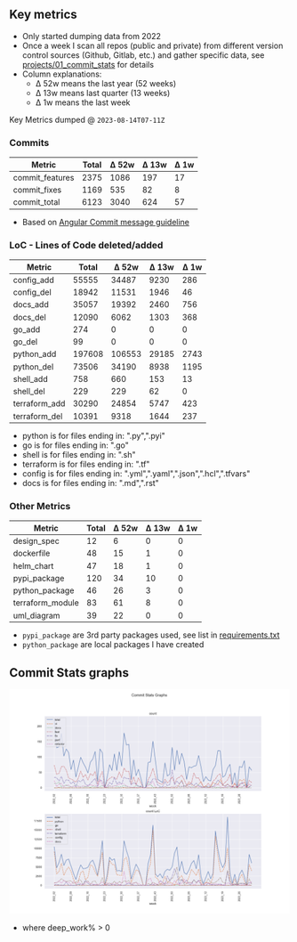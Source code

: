 ## Key metrics
- Only started dumping data from 2022
- Once a week I scan all repos (public and private) from different version control sources (Github, Gitlab, etc.) and gather specific data, see [projects/01_commit_stats](projects/01_commit_stats.md) for details 
- Column explanations: 
  - Δ 52w means the last year (52 weeks)
  - Δ 13w means last quarter (13 weeks)
  - Δ 1w means the last week

<!-- KEY-METRICS:START -->
Key Metrics dumped @ `2023-08-14T07-11Z`

### Commits

Metric | Total | Δ 52w | Δ 13w | Δ 1w
--- | --- | --- | --- | ---
commit_features | 2375 | 1086 | 197 | 17
commit_fixes | 1169 | 535 | 82 | 8
commit_total | 6123 | 3040 | 624 | 57

- Based on [Angular Commit message guideline](https://github.com/angular/angular/blob/main/CONTRIBUTING.md#-commit-message-guidelines)

### LoC - Lines of Code deleted/added

Metric | Total | Δ 52w | Δ 13w | Δ 1w
--- | --- | --- | --- | ---
config_add | 55555 | 34487 | 9230 | 286
config_del | 18942 | 11531 | 1946 | 46
docs_add | 35057 | 19392 | 2460 | 756
docs_del | 12090 | 6062 | 1303 | 368
go_add | 274 | 0 | 0 | 0
go_del | 99 | 0 | 0 | 0
python_add | 197608 | 106553 | 29185 | 2743
python_del | 73506 | 34190 | 8938 | 1195
shell_add | 758 | 660 | 153 | 13
shell_del | 229 | 229 | 62 | 0
terraform_add | 30290 | 24854 | 5747 | 423
terraform_del | 10391 | 9318 | 1644 | 237

- python is for files ending in: ".py",".pyi"
- go is for files ending in: ".go"
- shell is for files ending in: ".sh"
- terraform is for files ending in: ".tf"
- config is for files ending in: ".yml",".yaml",".json",".hcl",".tfvars"
- docs is for files ending in: ".md",".rst"

### Other Metrics

Metric | Total | Δ 52w | Δ 13w | Δ 1w
--- | --- | --- | --- | ---
design_spec | 12 | 6 | 0 | 0
dockerfile | 48 | 15 | 1 | 0
helm_chart | 47 | 18 | 1 | 0
pypi_package | 120 | 34 | 10 | 0
python_package | 46 | 26 | 3 | 0
terraform_module | 83 | 61 | 8 | 0
uml_diagram | 39 | 22 | 0 | 0
<!-- KEY-METRICS:END -->
- `pypi_package` are 3rd party packages used, see list in [requirements.txt](./requirements.txt)
- `python_package` are local packages I have created


## Commit Stats graphs
![img.png](graph.png)
- where deep_work% > 0